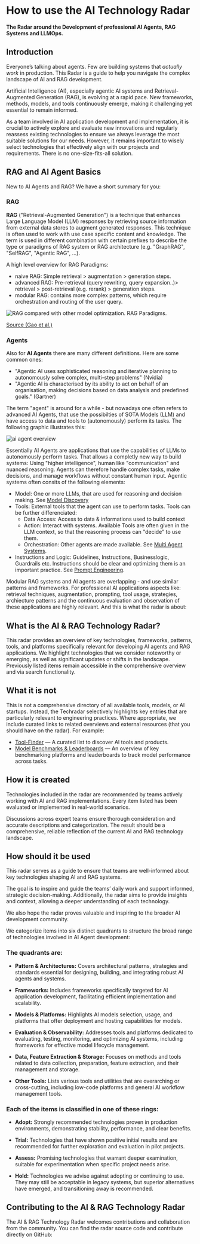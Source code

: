 # How to use the AI Technology Radar

**The Radar around the Development of professional AI Agents, RAG Systems and LLMOps.**

## Introduction

Everyone’s talking about agents. Few are building systems that _actually work_ in production.
This Radar is a guide to help you navigate the complex landscape of AI and RAG development.

Artificial Intelligence (AI), especially agentic AI systems and Retrieval-Augmented Generation (RAG), is evolving at a rapid pace. New frameworks, methods, models, and tools continuously emerge, making it challenging yet essential to remain informed.

As a team involved in AI application development and implementation, it is crucial to actively explore and evaluate new innovations and regularly reassess existing technologies to ensure we always leverage the most suitable solutions for our needs. However, it remains important to wisely select technologies that effectively align with our projects and requirements. There is no one-size-fits-all solution.

## RAG and AI Agent Basics

New to AI Agents and RAG? We have a short summary for you:

### RAG
**RAG** ("Retrieval-Augmented Generation") is a technique that enhances Large Language Model (LLM) responses by retrieving source information from external data stores to augment generated responses. This technique is often used to work with use case specific content and knowledge.
The term is used in different combination with certain prefixes to describe the type or paradigms of RAG system or RAG architecture (e.g. "GraphRAG", "SelfRAG", "Agentic RAG", ...).

A high level overview for RAG Paradigms:
- naive RAG: Simple retrieval > augmentation > generation steps. 
- advanced RAG: Pre-retrieval (query rewriting, query expansion..)> retrieval > post-retrieval (e.g. rerank) > generation steps.
- modular RAG: contains more complex patterns, which require orchestration and routing of the user query.

![ RAG compared with other model optimization. RAG Paradigms.](/images/rag-paradigms.png)

[Source (Gao et al.)](https://arxiv.org/pdf/2312.10997)    

### Agents
Also for **AI Agents** there are many different definitions. Here are some common ones:
- "Agentic AI uses sophisticated reasoning and iterative planning to autonomously solve complex, multi-step problems" (Nvidia)
- "Agentic AI is characterised by its ability to act on behalf of an organisation, making decisions based on data analysis and predefined goals." (Gartner)

The term "agent" is around for a while - but nowadays one often refers to advanced AI Agents, that use the possibilties of SOTA Models (LLM) and have access to data and tools to (autonomously) perform its tasks. The following graphic illustrates this:

![ai agent overview](/images/agent.png)

Essentially AI Agents are applications that use the capabilities of LLMs to autonomously perform tasks. That allows a completly new way to build systems: Using "higher intelligence", human like "communication" and nuanced reasoning. Agents can therefore handle complex tasks, make decisions, and manage workflows without constant human input. Agentic systems often consits of the following elements:

* Model: One or more LLMs, that are used for reasoning and decision making. See [Model Discovery](/models-platforms/model_discovery/)
* Tools: External tools that the agent can use to perform tasks. Tools can be further differenciated:
    * Data Access: Access to data & informations used to build context
    * Action: Interact with systems. Available Tools are often given in the LLM context, so that the reasoning process can "decide" to use them. 
    * Orchestration: Other agents are made available. See [Multi Agent Systems](/architecture-patterns/multi_agent_system/).
* Instructions and Logic: Guidelines, Instructions, Businesslogic, Guardrails etc. Instructions should be clear and optimizing them is an important practice. See [Prompt Engineering](/architecture-patterns/prompt_engineering/).

Modular RAG systems and AI agents are overlapping - and use similar patterns and frameworks. 
For professional AI applications aspects like: retrieval techniques, augmentation, prompting, tool usage, strategies, archiecture patterns and the continuous evaluation and observation of these applications are highly relevant. And this is what the radar is about:

##  What is the AI & RAG Technology Radar?

This radar provides an overview of key technologies, frameworks, patterns, tools, and platforms specifically relevant for developing AI agents and RAG applications. We highlight technologies that we consider noteworthy or emerging, as well as significant updates or shifts in the landscape. Previously listed items remain accessible in the comprehensive overview and via search functionality.

## What it is not

This is not a comprehensive directory of all available tools, models, or AI startups. Instead, the Techradar selectively highlights key entries that are particularly relevant to engineering practices. Where appropriate, we include curated links to related overviews and external resources (that you should have on the radar). For example:

- [Tool-Finder](/others/tool-finder/) — A curated list to discover AI tools and products.  
- [Model Benchmarks & Leaderboards](/models-platforms/model_leaderboards/) — An overview of key benchmarking platforms and leaderboards to track model performance across tasks.


##  How it is created

Technologies included in the radar are recommended by teams actively working with AI and RAG implementations. Every item listed has been evaluated or implemented in real-world scenarios.

Discussions across expert teams ensure thorough consideration and accurate descriptions and categorization. The result should be a comprehensive, reliable reflection of the current AI and RAG technology landscape.

##  How should it be used

This radar serves as a guide to ensure that teams are well-informed about key technologies shaping AI and RAG systems.

The goal is to inspire and guide the teams’ daily work and support informed, strategic decision-making. Additionally, the radar aims to provide insights and context, allowing a deeper understanding of each technology.

We also hope the radar proves valuable and inspiring to the broader AI development community.

We categorize items into six distinct quadrants to structure the broad range of technologies involved in AI Agent development:

###  The quadrants are:

- **Pattern & Architectures:** Covers architectural patterns, strategies and standards essential for designing, building, and integrating robust AI agents and systems.

- **Frameworks:** Includes frameworks specifically targeted for AI application development, facilitating efficient implementation and scalability.

- **Models & Platforms:** Highlights AI models selection, usage, and platforms that offer deployment and hosting capabilities for models.

- **Evaluation & Observability:** Addresses tools and platforms dedicated to evaluating, testing, monitoring, and optimizing AI systems, including frameworks for effective model lifecycle management.

- **Data, Feature Extraction & Storage:** Focuses on methods and tools related to data collection, preparation, feature extraction, and their management and storage.

- **Other Tools:** Lists various tools and utilities that are overarching or cross-cutting, including low-code platforms and general AI workflow management tools.

### Each of the items is classified in one of these rings:

- **Adopt:** Strongly recommended technologies proven in production environments, demonstrating stability, performance, and clear benefits.

- **Trial:** Technologies that have shown positive initial results and are recommended for further exploration and evaluation in pilot projects.

- **Assess:** Promising technologies that warrant deeper examination, suitable for experimentation when specific project needs arise.

- **Hold:** Technologies we advise against adopting or continuing to use. They may still be acceptable in legacy systems, but superior alternatives have emerged, and transitioning away is recommended.

## Contributing to the AI & RAG Technology Radar

The AI & RAG Technology Radar welcomes contributions and collaboration from the community. You can find the radar source code and contribute directly on GitHub:
